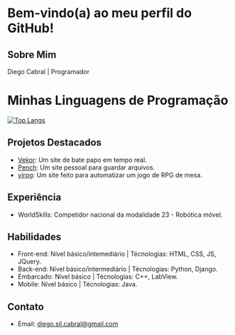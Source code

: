 # Bem-vindo(a) ao meu perfil do GitHub!

## Sobre Mim

Diego Cabral | Programador

# Minhas Linguagens de Programação

[![Top Langs](https://github-readme-stats.vercel.app/api/top-langs/?username=Dalistor&layout=compact&theme=dark)](https://github.com/Dalistor/Dalistor)

## Projetos Destacados

- [Vekor](https://github.com/Dalistor/Vekor.git): Um site de bate papo em tempo real.
- [Pench](https://github.com/Dalistor/Pench.git): Um site pessoal para guardar arquivos.
- [virpg](https://github.com/Dalistor/virpg-first-website-.git): Um site feito para automatizar um jogo de RPG de mesa.

## Experiência

- WorldSkills: Competidor nacional da modalidade 23 - Robótica móvel.

## Habilidades

- Front-end: Nível básico/intemediário  | Técnologias: HTML, CSS, JS, JQuery.
- Back-end:  Nível básico/intermediário | Técnologias: Python, Django.
- Embarcado: Nível básico               | Técnologias: C++, LabView.
- Mobile: Nível básico                  | Técnologias: Java.

## Contato

- Email: diego.sil.cabral@gmail.com
